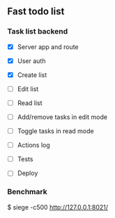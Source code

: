 ## Fast todo list


### Task list backend
- [x] Server app and route
- [x] User auth
- [x] Create list
- [ ] Edit list
- [ ] Read list
- [ ] Add/remove tasks in edit mode
- [ ] Toggle tasks in read mode
- [ ] Actions log
- [ ] Tests
- [ ] Deploy


### Benchmark
$ siege -c500 http://127.0.0.1:8021/
